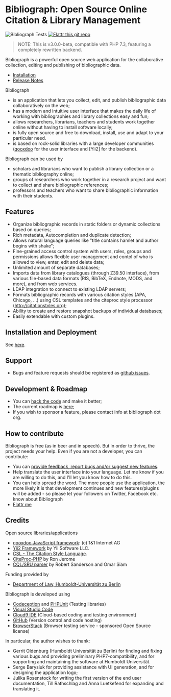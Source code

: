 # Bibliograph: Open Source Online Citation & Library Management

![Bibliograph Tests](https://github.com/cboulanger/bibliograph/workflows/Bibliograph%20Tests/badge.svg) 
[![Flattr this git repo](http://api.flattr.com/button/flattr-badge-large.png)](https://flattr.com/submit/auto?user_id=panyasan&url=https://github.com/cboulanger/bibliograph&title=Bibliograph&language=javascript&tags=github&category=software)

> NOTE: This is v3.0.0-beta, compatible with PHP 7.3, featuring a completely rewritten backend.

Bibliograph is a powerful open source web application for the collaborative
collection, editing and publishing of bibliographic data.

- [Installation](doc/dev/install.md) 
- [Release Notes](release-notes.md)

Bibliograph

- is an application that lets you collect, edit, and publish bibliographic data 
  collaboratively on the web;
- has a modern and intuitive user interface that makes the daily life of working 
  with bibliographies and library collections easy and fun;
- allows researchers, librarians, teachers and students work together online 
  without having to install software locally;
- is fully open source and free to download, install, use and adapt to your 
  particular need.
- is based on rock-solid libraries with a large developer communities 
  ([qooxdoo](https://www.qooxdoo.org) for the user interface and [Yii2] for the backend).

Bibliograph can be used by

- scholars and librarians who want to publish a library collection or a 
  thematic bibliography online;
- groups of researchers who work together in a research project and want to 
  collect and share bibliographic references;
- professors and teachers who want to share bibliographic information with their
  students.

## Features
- Organize bibliographic records in static folders or dynamic collections based 
  on queries;
- Rich metadata, Autocompletion and duplicate detection;
- Allows natural language queries like "title contains hamlet and author 
  begins with shake";
- Fine-grained access control system with users, roles, groups and permissions 
  allows flexible user management and contol of who is allowed to view, enter, 
  edit and delete data;
- Unlimited amount of separate databases;
- Imports data from library catalogues (through Z39.50 interface), from 
  various file-based data formats (RIS, BibTeX, Endnote, MODS, and more), and
  from web services.
- LDAP integration to connect to existing LDAP servers;  
- Formats bibliographic records with various citation styles (APA, Chicago, ...) 
  using CSL templates and the citeproc style processor (http://citationstyles.org);
- Ability to create and restore snapshot backups of individual databases;
- Easily extendable with custom plugins.

## Installation and Deployment
See [here](doc/dev/install.md).

## Support
- Bugs and feature requests should be registered as [github issues](https://github.com/cboulanger/bibliograph/issues).

## Development & Roadmap
- You can [hack the code](doc/dev/development.md) and make it better;
- The current roadmap is [here](doc/dev/roadmap.md);
- If you wish to sponsor a feature, please contact info at bibliograph dot org.

## How to contribute
Bibliograph is free (as in beer and in speech). But in order to thrive, the
project needs your help. Even if you are not a developer, you can contribute:
- You can [provide feedback, report bugs and/or suggest new features](https://github.com/cboulanger/bibliograph/issues).
- Help translate the user interface into your language. Let me know if you 
  are willing to do this, and I'll let you know how to do this.
- You can help spread the word. The more people use the application, the more
  likely it is that development continues and new features/plugins will be 
  added - so please let your followers on Twitter, Facebook etc. know about
  Bibliograph
- [Flattr me](https://flattr.com/submit/auto?user_id=panyasan&url=https://github.com/cboulanger/bibliograph&title=Bibliograph&language=javascript&tags=github&category=software)  


## Credits
Open source libraries/applications
- [qooxdoo JavaScript framework](http://www.qooxdoo.org): (c) 1&1 Internet AG 
- [Yii2 Framework](http://www.yiiframework.com) by Yii Software LLC. 
- [CSL - The Citation Style Language](http://www.citationstyles.org).
- [CiteProc-PHP](https://bitbucket.org/rjerome/citeproc-php/) by Ron Jerome
- [CQL/SRU parser](https://github.com/simar0at/sru-cql-parser) by Robert Sanderson and Omar Siam

Funding provided by
- [Department of Law, Humboldt-Universität zu Berlin](http://www.rewi.hu-berlin.de)

Bibliograph is developed using
- [Codeception](https://codeception.com) and [PHPUnit](https://phpunit.de) (Testing libraries)
- [Visual Studio Code](https://code.visualstudio.com)
- [Cloud9 IDE](http://c9.io) (Cloud-based coding and testing environment)
- [GitHub](http://github.com) (Version control and code hosting)
- [BrowserStack](http://browserstack.com) (Browser testing service - sponsored Open Source license)

In particular, the author wishes to thank:
- Gerrit Oldenburg (Humboldt Universität zu Berlin) for finding and fixing various
  bugs and providing preliminary PHP7-compatibility, and for supporting and
  maintaining the software at Humboldt Universität.
- Serge Barysiuk for providing assistance with UI generation, and for designing
  the application logo;
- Julika Rosenstock for writing the first version of the end user documentation, 
  Till Rathschlag and Anna Luetkefend for expanding and translating it. 
